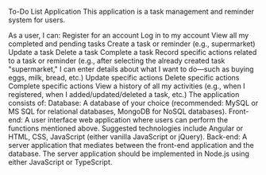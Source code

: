 To-Do List Application
This application is a task management and reminder system for users.

As a user, I can:
Register for an account
Log in to my account
View all my completed and pending tasks
Create a task or reminder (e.g., supermarket)
Update a task
Delete a task
Complete a task
Record specific actions related to a task or reminder (e.g., after selecting the already created task "supermarket," I can enter details about what I want to do—such as buying eggs, milk, bread, etc.)
Update specific actions
Delete specific actions
Complete specific actions
View a history of all my activities (e.g., when I registered, when I added/updated/deleted a task, etc.)
The application consists of:
Database: A database of your choice (recommended: MySQL or MS SQL for relational databases, MongoDB for NoSQL databases).
Front-end: A user interface web application where users can perform the functions mentioned above. Suggested technologies include Angular or HTML, CSS, JavaScript (either vanilla JavaScript or jQuery).
Back-end: A server application that mediates between the front-end application and the database. The server application should be implemented in Node.js using either JavaScript or TypeScript.
